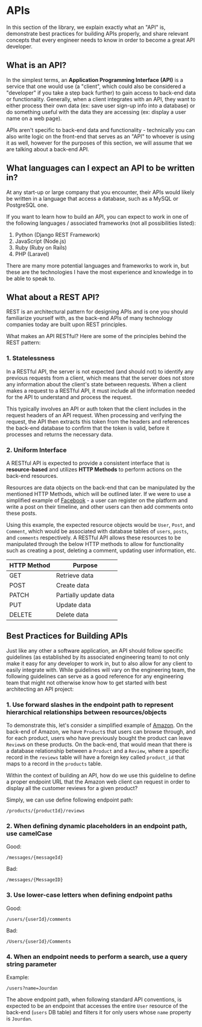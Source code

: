 # APIs

In this section of the library, we explain exactly what an "API" is, demonstrate best practices for building APIs properly, and share relevant concepts that every engineer needs to know in order to become a great API developer.

## What is an API?

In the simplest terms, an **Application Programming Interface (API)** is a service that one would use (a "client", which could also be considered a "developer" if you take a step back further) to gain access to back-end data or functionality. Generally, when a client integrates with an API, they want to either process their own data (ex: save user sign-up info into a database) or do something useful with the data they are accessing (ex: display a user name on a web page).

APIs aren't specific to back-end data and functionality - technically you can also write logic on the front-end that serves as an "API" to whoever is using it as well, however for the purposes of this section, we will assume that we are talking about a back-end API.

## What languages can I expect an API to be written in?
At any start-up or large company that you encounter, their APIs would likely be written in a language that access a database, such as a MySQL or PostgreSQL one.

If you want to learn how to build an API, you can expect to work in one of the following languages / associated frameworks (not all possibilities listed):

1. Python (Django REST Framework)
2. JavaScript (Node.js)
3. Ruby (Ruby on Rails)
4. PHP (Laravel)

There are many more potential languages and frameworks to work in, but these are the technologies I have the most experience and knowledge in to be able to speak to.

## What about a REST API?

REST is an architectural pattern for designing APIs and is one you should familiarize yourself with, as the back-end APIs of many technology companies today are built upon REST principles.

What makes an API RESTful? Here are some of the principles behind the REST pattern:

### 1. Statelessness
In a RESTful API, the server is not expected (and should not) to identify any previous requests from a client, which means that the server does not store any information about the client's state between requests. When a client makes a request to a RESTful API, it must include all the information needed for the API to understand and process the request.

This typically involves an API or auth token that the client includes in the request headers of an API request. When processing and verifying the request, the API then extracts this token from the headers and references the back-end database to confirm that the token is valid, before it processes and returns the necessary data.

### 2. Uniform Interface
A RESTful API is expected to provide a consistent interface that is **resource-based** and utilizes **HTTP Methods** to perform actions on the back-end resources.

Resources are data objects on the back-end that can be manipulated by the mentioned HTTP Methods, which will be outlined later. If we were to use a simplified example of [Facebook](https://facebook.com) - a user can register on the platform and write a post on their timeline, and other users can then add comments onto these posts.

Using this example, the expected resource objects would be `User`, `Post`, and `Comment`, which would be associated with database tables of `users`, `posts`, and `comments` respectively. A RESTful API allows these resources to be manipulated through the below HTTP methods to allow for functionality such as creating a post, deleting a comment, updating user information, etc.

HTTP Method | Purpose
--- | ---
GET | Retrieve data
POST | Create data
PATCH | Partially update data
PUT | Update data
DELETE | Delete data

## Best Practices for Building APIs

Just like any other a software application, an API should follow specific guidelines (as established by its associated engineering team) to not only make it easy for any developer to work in, but to also allow for any client to easily integrate with. While guidelines will vary on the engineering team, the following guidelines can serve as a good reference for any engineering team that might not otherwise know how to get started with best architecting an API project:

### 1. Use forward slashes in the endpoint path to represent hierarchical relationships between resources/objects

To demonstrate this, let's consider a simplified example of [Amazon](amazon.com). On the back-end of Amazon, we have `Product`s that users can browse through, and for each product, users who have previously bought the product can leave `Review`s on these products. On the back-end, that would mean that there is a database relationship between a `Product` and a `Review`, where a specific record in the `reviews` table will have a foreign key called `product_id` that maps to a record in the `products` table.

Within the context of building an API, how do we use this guideline to define a proper endpoint URL that the Amazon web client can request in order to display all the customer reviews for a given product?

Simply, we can use define following endpoint path:

```
/products/{productId}/reviews
```

### 2. When defining dynamic placeholders in an endpoint path, use camelCase

Good:
```
/messages/{messageId}
```

Bad:
```
/messages/{MessageID}
```

### 3. Use lower-case letters when defining endpoint paths

Good:
```
/users/{userId}/comments
```

Bad:
```
/Users/{userId}/Comments
```

### 4. When an endpoint needs to perform a search, use a query string parameter

Example:
```
/users?name=Jourdan
```

The above endpoint path, when following standard API conventions, is expected to be an endpoint that accesses the entire `User` resource of the back-end (`users` DB table) and filters it for only users whose `name` property is `Jourdan`.
